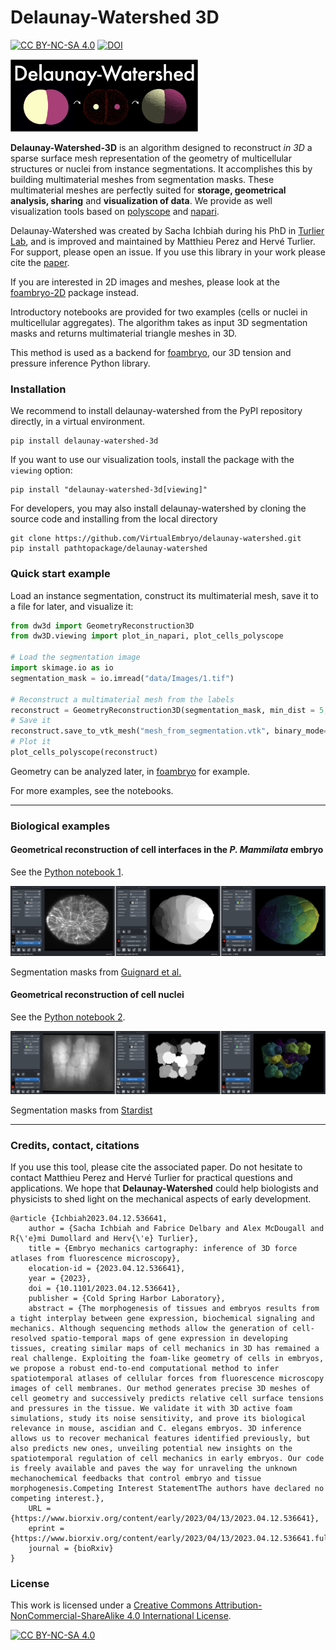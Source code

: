 # Delaunay-Watershed 3D

[![CC BY-NC-SA 4.0][cc-by-nc-sa-shield]][cc-by-nc-sa]
[![DOI](https://zenodo.org/badge/634561229.svg)](https://zenodo.org/badge/latestdoi/634561229)

<img src="https://raw.githubusercontent.com/sacha-ichbiah/delaunay_watershed_3d/main/Figures_readme/Figure_logo_white_arrow.png" alt="drawing" width="300"/>


**Delaunay-Watershed-3D** is an algorithm designed to reconstruct *in 3D* a sparse surface mesh representation of the geometry of multicellular structures or nuclei from instance segmentations. It accomplishes this by building multimaterial meshes from segmentation masks. These multimaterial meshes are perfectly suited for **storage, geometrical analysis, sharing** and **visualization of data**. We provide as well visualization tools based on [polyscope](https://polyscope.run) and [napari](https://napari.org).

Delaunay-Watershed was created by Sacha Ichbiah during his PhD in [Turlier Lab](https://www.turlierlab.com), and is improved and maintained by Matthieu Perez and Hervé Turlier. For support, please open an issue.
If you use this library in your work please cite the [paper](https://doi.org/10.1101/2023.04.12.536641). 

If you are interested in 2D images and meshes, please look at the [foambryo-2D](https://github.com/VirtualEmbryo/foambryo2D) package instead.

Introductory notebooks are provided for two examples (cells or nuclei in multicellular aggregates).
The algorithm takes as input 3D segmentation masks and returns multimaterial triangle meshes in 3D.

This method is used as a backend for [foambryo](https://github.com/VirtualEmbryo/foambryo), our 3D tension and pressure inference Python library.



### Installation

We recommend to install delaunay-watershed from the PyPI repository directly, in a virtual environment.

```shell
pip install delaunay-watershed-3d
```

If you want to use our visualization tools, install the package with the `viewing` option:
```shell
pip install "delaunay-watershed-3d[viewing]"
```

For developers, you may also install delaunay-watershed by cloning the source code and installing from the local directory

```shell
git clone https://github.com/VirtualEmbryo/delaunay-watershed.git
pip install pathtopackage/delaunay-watershed
```

### Quick start example 

Load an instance segmentation, construct its multimaterial mesh, save it to a file for later, and visualize it:

```py
from dw3d import GeometryReconstruction3D
from dw3D.viewing import plot_in_napari, plot_cells_polyscope

# Load the segmentation image
import skimage.io as io
segmentation_mask = io.imread("data/Images/1.tif")

# Reconstruct a multimaterial mesh from the labels
reconstruct = GeometryReconstruction3D(segmentation_mask, min_dist = 5, print_info=True)
# Save it
reconstruct.save_to_vtk_mesh("mesh_from_segmentation.vtk", binary_mode=True)
# Plot it
plot_cells_polyscope(reconstruct)
```

Geometry can be analyzed later, in [foambryo](https://pypi.org/project/foambryo/) for example.

For more examples, see the notebooks.


---
### Biological examples

#### Geometrical reconstruction of cell interfaces in the *P. Mammilata* embryo
See the [Python notebook 1](./Examples/example_1_mesh_reconstruction_visualisation.ipynb).

![](https://raw.githubusercontent.com/sacha-ichbiah/delaunay_watershed_3d/main/Figures_readme/DW_3d.png "Mesh reconstruction.")

Segmentation masks from [Guignard et al.](https://www.science.org/doi/10.1126/science.aar5663)


#### Geometrical reconstruction of cell nuclei

See the [Python notebook 2](./Examples/example_2_mask_compression_reconstruction.ipynb).

![](https://raw.githubusercontent.com/sacha-ichbiah/delaunay_watershed_3d/main/Figures_readme/DW_3d_nuclei.png "Mask reconstruction.")

Segmentation masks from [Stardist](https://github.com/stardist/stardist)


---


### Credits, contact, citations
If you use this tool, please cite the associated paper.
Do not hesitate to contact Matthieu Perez and Hervé Turlier for practical questions and applications. 
We hope that **Delaunay-Watershed** could help biologists and physicists to shed light on the mechanical aspects of early development.

```
@article {Ichbiah2023.04.12.536641,
	author = {Sacha Ichbiah and Fabrice Delbary and Alex McDougall and R{\'e}mi Dumollard and Herv{\'e} Turlier},
	title = {Embryo mechanics cartography: inference of 3D force atlases from fluorescence microscopy},
	elocation-id = {2023.04.12.536641},
	year = {2023},
	doi = {10.1101/2023.04.12.536641},
	publisher = {Cold Spring Harbor Laboratory},
	abstract = {The morphogenesis of tissues and embryos results from a tight interplay between gene expression, biochemical signaling and mechanics. Although sequencing methods allow the generation of cell-resolved spatio-temporal maps of gene expression in developing tissues, creating similar maps of cell mechanics in 3D has remained a real challenge. Exploiting the foam-like geometry of cells in embryos, we propose a robust end-to-end computational method to infer spatiotemporal atlases of cellular forces from fluorescence microscopy images of cell membranes. Our method generates precise 3D meshes of cell geometry and successively predicts relative cell surface tensions and pressures in the tissue. We validate it with 3D active foam simulations, study its noise sensitivity, and prove its biological relevance in mouse, ascidian and C. elegans embryos. 3D inference allows us to recover mechanical features identified previously, but also predicts new ones, unveiling potential new insights on the spatiotemporal regulation of cell mechanics in early embryos. Our code is freely available and paves the way for unraveling the unknown mechanochemical feedbacks that control embryo and tissue morphogenesis.Competing Interest StatementThe authors have declared no competing interest.},
	URL = {https://www.biorxiv.org/content/early/2023/04/13/2023.04.12.536641},
	eprint = {https://www.biorxiv.org/content/early/2023/04/13/2023.04.12.536641.full.pdf},
	journal = {bioRxiv}
}
```

### License

This work is licensed under a
[Creative Commons Attribution-NonCommercial-ShareAlike 4.0 International License][cc-by-nc-sa].

[![CC BY-NC-SA 4.0][cc-by-nc-sa-image]][cc-by-nc-sa]

[cc-by-nc-sa]: http://creativecommons.org/licenses/by-nc-sa/4.0/
[cc-by-nc-sa-image]: https://licensebuttons.net/l/by-nc-sa/4.0/88x31.png
[cc-by-nc-sa-shield]: https://img.shields.io/badge/License-CC%20BY--NC--SA%204.0-lightgrey.svg
